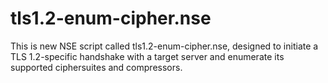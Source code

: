 # tls1.2-enum-cipher.nse
This is new NSE script called tls1.2-enum-cipher.nse, designed to initiate a TLS 1.2-specific handshake with a target server and enumerate its supported ciphersuites and compressors.
